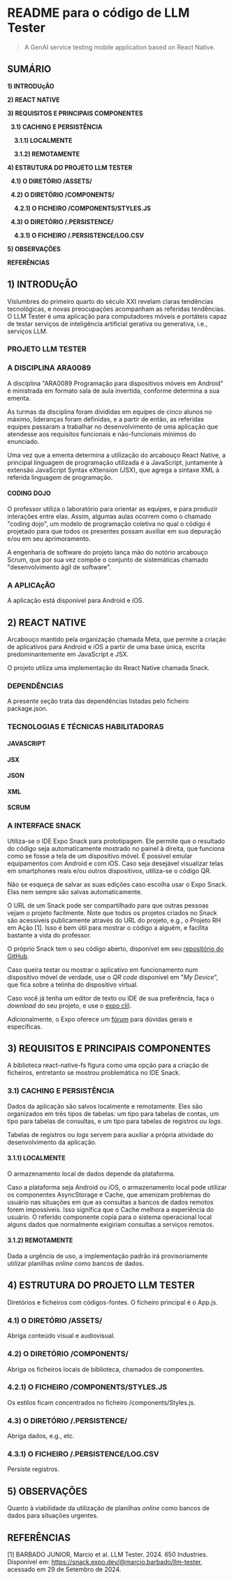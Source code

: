 <!--
----------------------------------------------------------------------
----------------------------------------------------------------------
----------------------------------------------------------------------
----------------------------------------------------------------------
----------------------------------------------------------------------
----  FICHEIRO README FORMATADO EM MARKDOWN
----
----  File name:     README.md.
----  Author:        Marcio Barbado, Jr.
----  Contact:       <marcio.bajunior@professores.estacio.br>.
----  Place:         S&atilde;o Paulo, Brasil.
----  Copyright (c): 2024.
----  License:       [LICENSE_NAME].
----
----  [LICENSE_SHORT_TEXT].
----------------------------------------------------------------------
----------------------------------------------------------------------
----------------------------------------------------------------------
----------------------------------------------------------------------
----------------------------------------------------------------------
-->
# README para o c&oacute;digo de LLM Tester

> A GenAI service testing mobile application based on React Native. 

<!--
----------------------------------------------------------------------
----------------------------------------------------------------------
----------------------------------------------------------------------
----------------------------------------------------------------------
--------  SUM&Aacute;RIO
--------
----------------------------------------------------------------------
----------------------------------------------------------------------
----------------------------------------------------------------------
----------------------------------------------------------------------
----------------------------------------------------------------------
-->
## SUM&Aacute;RIO

**1) INTRODU&ccedil;ÃO**

**2) REACT NATIVE**

**3) REQUISITOS E PRINCIPAIS COMPONENTES**

&nbsp;&nbsp;**3.1) CACHING E PERSIST&Ecirc;NCIA**

&nbsp;&nbsp;&nbsp;&nbsp;**3.1.1) LOCALMENTE**

&nbsp;&nbsp;&nbsp;&nbsp;**3.1.2) REMOTAMENTE**

**4) ESTRUTURA DO PROJETO LLM TESTER**

&nbsp;&nbsp;**4.1) O DIRET&Oacute;RIO /ASSETS/**

&nbsp;&nbsp;**4.2) O DIRET&Oacute;RIO /COMPONENTS/**

&nbsp;&nbsp;&nbsp;&nbsp;**4.2.1) O FICHEIRO /COMPONENTS/STYLES.JS**

&nbsp;&nbsp;**4.3) O DIRET&Oacute;RIO /.PERSISTENCE/**

&nbsp;&nbsp;&nbsp;&nbsp;**4.3.1) O FICHEIRO /.PERSISTENCE/LOG.CSV**

**5) OBSERVA&Ccedil;&Otilde;ES**

**REFER&Ecirc;NCIAS**



<!--
----------------------------------------------------------------------
--------  INTRODU&ccedil;ÃO
--------
----------------------------------------------------------------------
-->
## 1) INTRODU&ccedil;ÃO

Vislumbres do primeiro quarto do século XXI revelam claras tend&ecirc;ncias tecnol&oacute;gicas, e novas preocupações acompanham as referidas tend&ecirc;ncias. O LLM Tester é uma aplicação para computadores móveis e portáteis capaz de testar serviços de inteligência artificial gerativa ou generativa, i.e., serviços LLM.

### PROJETO LLM TESTER

### A DISCIPLINA ARA0089

A disciplina "ARA0089 Programa&ccedil;ão para dispositivos m&oacute;veis em Android" é ministrada em formato sala de aula invertida, conforme determina a sua ementa.

As turmas da disciplina foram divididas em equipes de cinco alunos no máximo, lideranças foram definidas, e a partir de então, as referidas equipes passaram a trabalhar no desenvolvimento de uma aplica&ccedil;ão que atendesse aos requisitos funcionais e não-funcionais m&iacute;nimos do enunciado.

Uma vez que a ementa determina a utiliza&ccedil;ão do arcabou&ccedil;o React Native, a principal linguagem de programa&ccedil;ão utilizada é a JavaScript, juntamente à extensão JavaScript Syntax eXtension (JSX), que agrega a sintaxe XML à referida linguagem de programa&ccedil;ão.

#### CODING DOJO

O professor utiliza o laborat&oacute;rio para orientar as equipes, e para produzir intera&ccedil;ões entre elas. Assim, algumas aulas ocorrem como o chamado "coding dojo", um modelo de programa&ccedil;ão coletiva no qual o c&oacute;digo é projetado para que todos os presentes possam auxiliar em sua depura&ccedil;ão e/ou em seu aprimoramento.

A engenharia de software do projeto lan&ccedil;a mão do not&oacute;rio arcabou&ccedil;o Scrum, que por sua vez compõe o conjunto de sistemáticas chamado "desenvolvimento ágil de software".

### A APLICA&ccedil;ÃO

A aplica&ccedil;ão está dispon&iacute;vel para Android e iOS.

<!--
----------------------------------------------------------------------
--------
--------
----------------------------------------------------------------------
-->
## 2) REACT NATIVE

Arcabou&ccedil;o mantido pela organiza&ccedil;ão chamada Meta, que permite a cria&ccedil;ão de aplicativos para Android e iOS a partir de uma base única, escrita predominantemente em JavaScript e JSX.

O projeto utiliza uma implementa&ccedil;ão do React Native chamada Snack.


### DEPENDÊNCIAS

A presente se&ccedil;ão trata das dependências listadas pelo ficheiro package.json. 


### TECNOLOGIAS E TÉCNICAS HABILITADORAS

#### JAVASCRIPT

#### JSX

#### JSON

#### XML

#### SCRUM

### A INTERFACE SNACK

Utiliza-se o IDE Expo Snack para prototipagem. Ele permite que o resultado do código seja automaticamente mostrado no painel à direita, que funciona como se fosse a tela de um dispositivo móvel. É possível emular equipamentos com Android e com iOS. Caso seja desejável visualizar telas em smartphones reais e/ou outros dispositivos, utiliza-se o código QR.

Não se esqueça de salvar as suas edições caso escolha usar o Expo Snack. Elas nem sempre são salvas automaticamente.

O URL de um Snack pode ser compartilhado para que outras pessoas vejam o projeto facilmente. Note que todos os projetos criados no Snack são acessíveis publicamente através do URL do projeto, e.g., o Projeto RH em A&ccedil;ão [1]. Isso é bem útil para mostrar o c&oacute;digo a alguém, e facilita bastante a vida do professor.

O pr&oacute;prio Snack tem o seu c&oacute;digo aberto, dispon&iacute;vel em seu [reposit&oacute;rio do GitHub](https://github.com/expo/snack).

Caso queira testar ou mostrar o aplicativo em funcionamento num dispositivo m&oacute;vel de verdade, use o *QR code* disponível em "*My Device*", que fica sobre a telinha do dispositivo virtual.

Caso você já tenha um editor de texto ou IDE de sua preferência, fa&ccedil;a o *download* do seu projeto, e use o [expo cli](https://docs.expo.dev/get-started/installation/#expo-cli)).

Adicionalmente, o Expo oferece um [f&oacute;rum](https://forums.expo.dev/c/expo-dev-tools/61) para dúvidas gerais e específicas. 

<!--
----------------------------------------------------------------------
--------
--------
----------------------------------------------------------------------
-->
## 3) REQUISITOS E PRINCIPAIS COMPONENTES

A biblioteca react-native-fs figura como uma op&ccedil;ão para a cria&ccedil;ão de ficheiros, entretanto se mostrou problemática no IDE Snack.

### 3.1) CACHING E PERSIST&Ecirc;NCIA

Dados da aplica&ccedil;ão são salvos localmente e remotamente. Eles são organizados em três tipos de tabelas: um tipo para tabelas de contas, um tipo para tabelas de consultas, e um tipo para tabelas de registros ou *logs*.

Tabelas de registros ou *logs* servem para auxíliar a pr&oacute;pria atividade do desenvolvimento da aplica&ccedil;&atilde;o.

#### 3.1.1) LOCALMENTE

O armazenamento local de dados depende da plataforma.

Caso a plataforma seja Android ou iOS, o armazenamento local pode utilizar os componentes AsyncStorage e Cache, que amenizam problemas do usuário nas situa&ccedil;ões em que as consultas a bancos de dados remotos forem imposs&iacute;veis. Isso significa que o Cache melhora a experiência do usuário. O referido componente copia para o sistema operacional local alguns dados que normalmente exigiriam consultas a servi&ccedil;os remotos.

#### 3.1.2) REMOTAMENTE

Dada a urgência de uso, a implementa&ccedil;ão padrão irá provisoriamente utilizar planilhas _online_ como bancos de dados.

<!--
----------------------------------------------------------------------
--------
--------
----------------------------------------------------------------------
-->
## 4) ESTRUTURA DO PROJETO LLM TESTER

Diret&oacute;rios e ficheiros com c&oacute;digos-fontes. O ficheiro principal é o App.js.

### 4.1) O DIRET&Oacute;RIO /ASSETS/

Abriga conteúdo visual e audiovisual.

### 4.2) O DIRET&Oacute;RIO /COMPONENTS/

Abriga os ficheiros locais de biblioteca, chamados de componentes.

### 4.2.1) O FICHEIRO /COMPONENTS/STYLES.JS

Os estilos ficam concentrados no ficheiro /components/Styles.js.

### 4.3) O DIRET&Oacute;RIO /.PERSISTENCE/

Abriga dados, e.g., etc.

### 4.3.1) O FICHEIRO /.PERSISTENCE/LOG.CSV

Persiste registros.

<!--
----------------------------------------------------------------------
--------
--------
----------------------------------------------------------------------
-->
## 5) OBSERVA&Ccedil;&Otilde;ES

Quanto à viabilidade da utiliza&ccedil;ão de planilhas _online_ como bancos de dados para situa&ccedil;ões urgentes.

<!--
----------------------------------------------------------------------
--------  REFERÊNCIAS
--------
----------------------------------------------------------------------
-->
## REFER&Ecirc;NCIAS 

[1] BARBADO JUNIOR, Marcio et al. LLM Tester. 2024. 650 Industries. Dispon&iacute;vel em: <https://snack.expo.dev/@marcio.barbado/llm-tester>, acessado em 29 de Setembro de 2024. 

